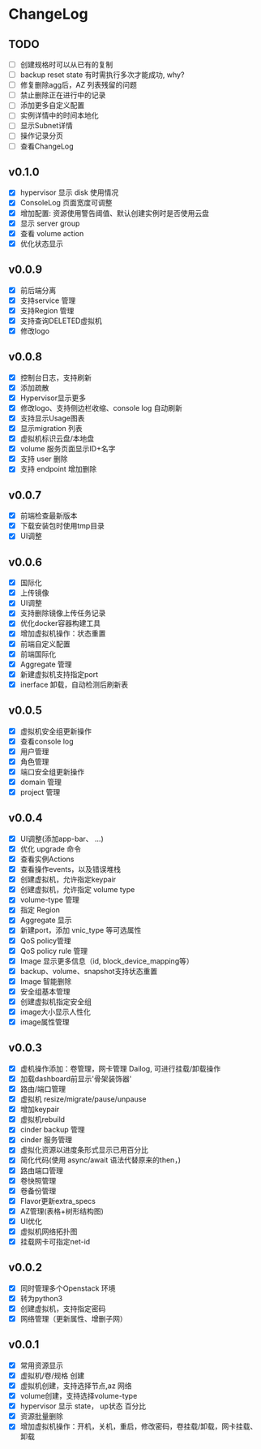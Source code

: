 # ChangeLog

## TODO

- [ ] 创建规格时可以从已有的复制
- [ ] backup reset state 有时需执行多次才能成功, why?
- [ ] 修复删除agg后，AZ 列表残留的问题
- [ ] 禁止删除正在进行中的记录
- [ ] 添加更多自定义配置
- [ ] 实例详情中的时间本地化
- [ ] 显示Subnet详情
- [ ] 操作记录分页
- [ ] 查看ChangeLog

## v0.1.0
- [x] hypervisor 显示 disk 使用情况
- [x] ConsoleLog 页面宽度可调整
- [x] 增加配置: 资源使用警告阈值、默认创建实例时是否使用云盘
- [X] 显示 server group
- [X] 查看 volume action
- [X] 优化状态显示

## v0.0.9
- [X] 前后端分离
- [X] 支持service 管理
- [X] 支持Region 管理
- [X] 支持查询DELETED虚拟机
- [X] 修改logo

## v0.0.8

- [x] 控制台日志，支持刷新
- [x] 添加疏散
- [x] Hypervisor显示更多
- [x] 修改logo、支持侧边栏收缩、console log 自动刷新
- [x] 支持显示Usage图表
- [x] 显示migration 列表
- [x] 虚拟机标识云盘/本地盘
- [x] volume 服务页面显示ID+名字
- [x] 支持 user 删除
- [x] 支持 endpoint 增加删除

## v0.0.7

- [x] 前端检查最新版本
- [x] 下载安装包时使用tmp目录
- [x] UI调整

## v0.0.6

- [x] 国际化
- [x] 上传镜像
- [x] UI调整
- [x] 支持删除镜像上传任务记录
- [x] 优化docker容器构建工具
- [x] 增加虚拟机操作：状态重置
- [x] 前端自定义配置
- [x] 前端国际化
- [x] Aggregate 管理
- [x] 新建虚拟机支持指定port
- [x] inerface 卸载，自动检测后刷新表

## v0.0.5

- [x] 虚拟机安全组更新操作
- [x] 查看console log
- [x] 用户管理
- [x] 角色管理
- [x] 端口安全组更新操作
- [x] domain 管理
- [x] project 管理

## v0.0.4

- [x] UI调整(添加app-bar、 ...)
- [x] 优化 upgrade 命令
- [x] 查看实例Actions
- [x] 查看操作events，以及错误堆栈
- [x] 创建虚拟机，允许指定keypair
- [x] 创建虚拟机，允许指定 volume type
- [x] volume-type 管理
- [x] 指定 Region
- [x] Aggregate 显示
- [x] 新建port，添加 vnic_type 等可选属性
- [x] QoS policy管理
- [x] QoS policy rule 管理
- [x] Image 显示更多信息（id, block_device_mapping等）
- [x] backup、volume、snapshot支持状态重置
- [x] Image 智能删除
- [x] 安全组基本管理
- [x] 创建虚拟机指定安全组
- [x] image大小显示人性化
- [x] image属性管理

## v0.0.3

- [x] 虚机操作添加：卷管理，网卡管理 Dailog, 可进行挂载/卸载操作
- [x] 加载dashboard前显示'骨架装饰器'
- [x] 路由/端口管理
- [x] 虚拟机 resize/migrate/pause/unpause
- [x] 增加keypair
- [x] 虚拟机rebuild
- [x] cinder backup 管理
- [x] cinder 服务管理
- [x] 虚拟化资源以进度条形式显示已用百分比
- [x] 简化代码(使用 async/await 语法代替原来的then，)
- [x] 路由端口管理
- [x] 卷快照管理
- [x] 卷备份管理
- [x] Flavor更新extra_specs
- [x] AZ管理(表格+树形结构图)
- [x] UI优化
- [x] 虚拟机网络拓扑图
- [x] 挂载网卡可指定net-id

## v0.0.2

- [x] 同时管理多个Openstack 环境
- [x] 转为python3
- [x] 创建虚拟机，支持指定密码
- [x] 网络管理（更新属性、增删子网）

## v0.0.1

- [x] 常用资源显示
- [x] 虚拟机/卷/规格 创建
- [x] 虚拟机创建，支持选择节点,az 网络
- [x] volume创建，支持选择volume-type
- [x] hypervisor 显示 state， up状态 百分比
- [x] 资源批量删除
- [x] 增加虚拟机操作：开机，关机，重启，修改密码，卷挂载/卸载，网卡挂载、卸载